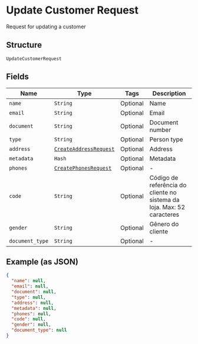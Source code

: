 
# Update Customer Request

Request for updating a customer

## Structure

`UpdateCustomerRequest`

## Fields

| Name | Type | Tags | Description |
|  --- | --- | --- | --- |
| `name` | `String` | Optional | Name |
| `email` | `String` | Optional | Email |
| `document` | `String` | Optional | Document number |
| `type` | `String` | Optional | Person type |
| `address` | [`CreateAddressRequest`](/doc/models/create-address-request.md) | Optional | Address |
| `metadata` | `Hash` | Optional | Metadata |
| `phones` | [`CreatePhonesRequest`](/doc/models/create-phones-request.md) | Optional | - |
| `code` | `String` | Optional | Código de referência do cliente no sistema da loja. Max: 52 caracteres |
| `gender` | `String` | Optional | Gênero do cliente |
| `document_type` | `String` | Optional | - |

## Example (as JSON)

```json
{
  "name": null,
  "email": null,
  "document": null,
  "type": null,
  "address": null,
  "metadata": null,
  "phones": null,
  "code": null,
  "gender": null,
  "document_type": null
}
```

